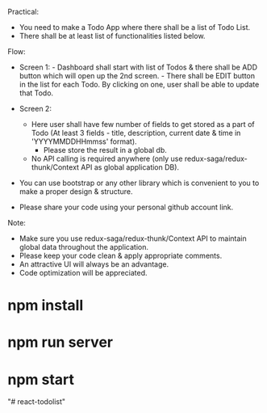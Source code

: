 Practical:
- You need to make a Todo App where there shall be a list of Todo List. 
- There shall be at least list of functionalities listed below.

Flow:
- Screen 1: 
        - Dashboard shall start with list of Todos & there shall be ADD button which will open up the 2nd screen.
        - There shall be EDIT button in the list for each Todo. By clicking on one, user shall be able to update that Todo.
- Screen 2:
	- Here user shall have few number of fields to get stored as a part of Todo (At least 3 fields - title, description, current date & time in 'YYYYMMDDHHmmss' format).
        - Please store the result in a global db.
	- No API calling is required anywhere (only use redux-saga/redux-thunk/Context API as global application DB).

- You can use bootstrap or any other library which is convenient to you to make a proper design & structure.
- Please share your code using your personal github account link.

Note: 
- Make sure you use redux-saga/redux-thunk/Context API to maintain global data throughout the application.
- Please keep your code clean & apply appropriate comments.
- An attractive UI will always be an advantage.
- Code optimization will be appreciated.



<!-- install -->

# npm install

<!-- start  -->
# npm run server  
# npm start
"# react-todolist" 
